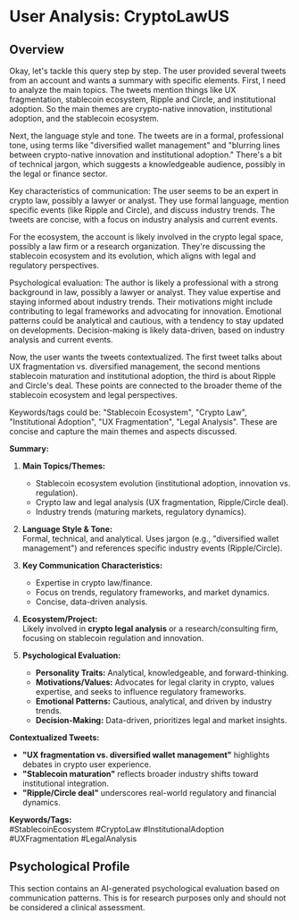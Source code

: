 # User Analysis: CryptoLawUS

## Overview

<think>
Okay, let's tackle this query step by step. The user provided several tweets from an account and wants a summary with specific elements. First, I need to analyze the main topics. The tweets mention things like UX fragmentation, stablecoin ecosystem, Ripple and Circle, and institutional adoption. So the main themes are crypto-native innovation, institutional adoption, and the stablecoin ecosystem.

Next, the language style and tone. The tweets are in a formal, professional tone, using terms like "diversified wallet management" and "blurring lines between crypto-native innovation and institutional adoption." There's a bit of technical jargon, which suggests a knowledgeable audience, possibly in the legal or finance sector.

Key characteristics of communication: The user seems to be an expert in crypto law, possibly a lawyer or analyst. They use formal language, mention specific events (like Ripple and Circle), and discuss industry trends. The tweets are concise, with a focus on industry analysis and current events.

For the ecosystem, the account is likely involved in the crypto legal space, possibly a law firm or a research organization. They're discussing the stablecoin ecosystem and its evolution, which aligns with legal and regulatory perspectives.

Psychological evaluation: The author is likely a professional with a strong background in law, possibly a lawyer or analyst. They value expertise and staying informed about industry trends. Their motivations might include contributing to legal frameworks and advocating for innovation. Emotional patterns could be analytical and cautious, with a tendency to stay updated on developments. Decision-making is likely data-driven, based on industry analysis and current events.

Now, the user wants the tweets contextualized. The first tweet talks about UX fragmentation vs. diversified management, the second mentions stablecoin maturation and institutional adoption, the third is about Ripple and Circle's deal. These points are connected to the broader theme of the stablecoin ecosystem and legal perspectives.

Keywords/tags could be: "Stablecoin Ecosystem", "Crypto Law", "Institutional Adoption", "UX Fragmentation", "Legal Analysis". These are concise and capture the main themes and aspects discussed.
</think>

**Summary:**  
1. **Main Topics/Themes:**  
   - Stablecoin ecosystem evolution (institutional adoption, innovation vs. regulation).  
   - Crypto law and legal analysis (UX fragmentation, Ripple/Circle deal).  
   - Industry trends (maturing markets, regulatory dynamics).  

2. **Language Style & Tone:**  
   Formal, technical, and analytical. Uses jargon (e.g., "diversified wallet management") and references specific industry events (Ripple/Circle).  

3. **Key Communication Characteristics:**  
   - Expertise in crypto law/finance.  
   - Focus on trends, regulatory frameworks, and market dynamics.  
   - Concise, data-driven analysis.  

4. **Ecosystem/Project:**  
   Likely involved in **crypto legal analysis** or a research/consulting firm, focusing on stablecoin regulation and innovation.  

5. **Psychological Evaluation:**  
   - **Personality Traits:** Analytical, knowledgeable, and forward-thinking.  
   - **Motivations/Values:** Advocates for legal clarity in crypto, values expertise, and seeks to influence regulatory frameworks.  
   - **Emotional Patterns:** Cautious, analytical, and driven by industry trends.  
   - **Decision-Making:** Data-driven, prioritizes legal and market insights.  

**Contextualized Tweets:**  
- **"UX fragmentation vs. diversified wallet management"** highlights debates in crypto user experience.  
- **"Stablecoin maturation"** reflects broader industry shifts toward institutional integration.  
- **"Ripple/Circle deal"** underscores real-world regulatory and financial dynamics.  

**Keywords/Tags:**  
#StablecoinEcosystem #CryptoLaw #InstitutionalAdoption #UXFragmentation #LegalAnalysis

## Psychological Profile

This section contains an AI-generated psychological evaluation based on communication patterns. This is for research purposes only and should not be considered a clinical assessment.